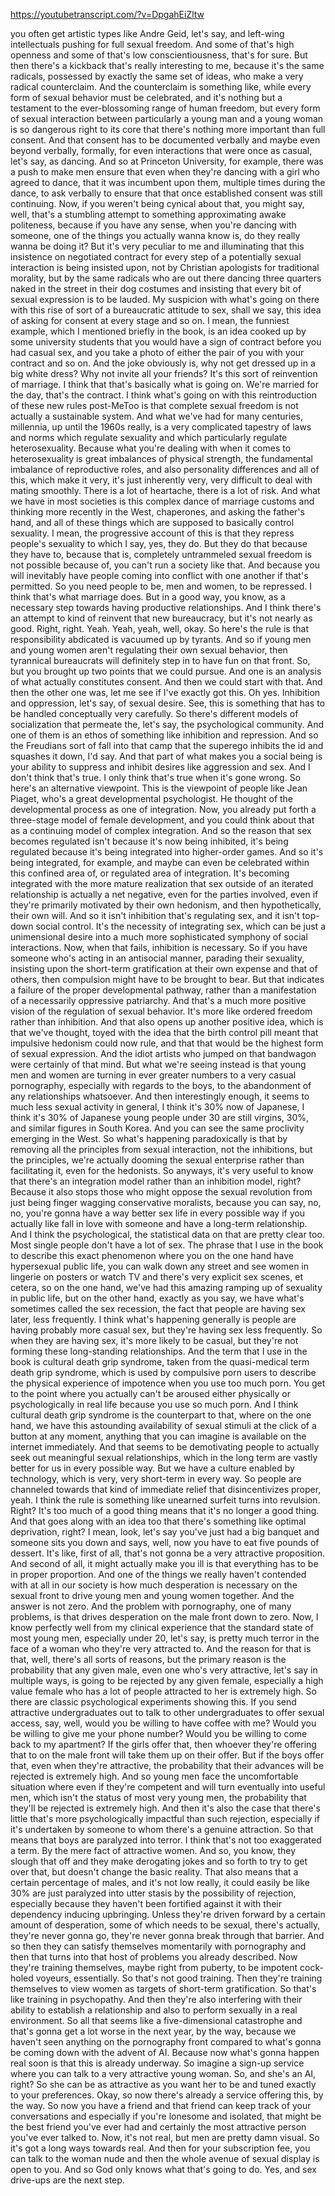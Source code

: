 https://youtubetranscript.com/?v=DpgahEiZltw

 you often get artistic types like Andre Geid, let's say, and left-wing intellectuals pushing for full sexual freedom. And some of that's high openness and some of that's low conscientiousness, that's for sure. But then there's a kickback that's really interesting to me, because it's the same radicals, possessed by exactly the same set of ideas, who make a very radical counterclaim. And the counterclaim is something like, while every form of sexual behavior must be celebrated, and it's nothing but a testament to the ever-blossoming range of human freedom, but every form of sexual interaction between particularly a young man and a young woman is so dangerous right to its core that there's nothing more important than full consent. And that consent has to be documented verbally and maybe even beyond verbally, formally, for even interactions that were once as casual, let's say, as dancing. And so at Princeton University, for example, there was a push to make men ensure that even when they're dancing with a girl who agreed to dance, that it was incumbent upon them, multiple times during the dance, to ask verbally to ensure that that once established consent was still continuing. Now, if you weren't being cynical about that, you might say, well, that's a stumbling attempt to something approximating awake politeness, because if you have any sense, when you're dancing with someone, one of the things you actually wanna know is, do they really wanna be doing it? But it's very peculiar to me and illuminating that this insistence on negotiated contract for every step of a potentially sexual interaction is being insisted upon, not by Christian apologists for traditional morality, but by the same radicals who are out there dancing three quarters naked in the street in their dog costumes and insisting that every bit of sexual expression is to be lauded. My suspicion with what's going on there with this rise of sort of a bureaucratic attitude to sex, shall we say, this idea of asking for consent at every stage and so on. I mean, the funniest example, which I mentioned briefly in the book, is an idea cooked up by some university students that you would have a sign of contract before you had casual sex, and you take a photo of either the pair of you with your contract and so on. And the joke obviously is, why not get dressed up in a big white dress? Why not invite all your friends? It's this sort of reinvention of marriage. I think that that's basically what is going on. We're married for the day, that's the contract. I think what's going on with this reintroduction of these new rules post-MeToo is that complete sexual freedom is not actually a sustainable system. And what we've had for many centuries, millennia, up until the 1960s really, is a very complicated tapestry of laws and norms which regulate sexuality and which particularly regulate heterosexuality. Because what you're dealing with when it comes to heterosexuality is great imbalances of physical strength, the fundamental imbalance of reproductive roles, and also personality differences and all of this, which make it very, it's just inherently very, very difficult to deal with mating smoothly. There is a lot of heartache, there is a lot of risk. And what we have in most societies is this complex dance of marriage customs and thinking more recently in the West, chaperones, and asking the father's hand, and all of these things which are supposed to basically control sexuality. I mean, the progressive account of this is that they repress people's sexuality to which I say, yes, they do. But they do that because they have to, because that is, completely untrammeled sexual freedom is not possible because of, you can't run a society like that. And because you will inevitably have people coming into conflict with one another if that's permitted. So you need people to be, men and women, to be repressed. I think that's what marriage does. But in a good way, you know, as a necessary step towards having productive relationships. And I think there's an attempt to kind of reinvent that new bureaucracy, but it's not nearly as good. Right, right. Yeah. Yeah, yeah, well, okay. So here's the rule is that responsibility abdicated is vacuumed up by tyrants. And so if young men and young women aren't regulating their own sexual behavior, then tyrannical bureaucrats will definitely step in to have fun on that front. So, but you brought up two points that we could pursue. And one is an analysis of what actually constitutes consent. And then we could start with that. And then the other one was, let me see if I've exactly got this. Oh yes. Inhibition and oppression, let's say, of sexual desire. See, this is something that has to be handled conceptually very carefully. So there's different models of socialization that permeate the, let's say, the psychological community. And one of them is an ethos of something like inhibition and repression. And so the Freudians sort of fall into that camp that the superego inhibits the id and squashes it down, I'd say. And that part of what makes you a social being is your ability to suppress and inhibit desires like aggression and sex. And I don't think that's true. I only think that's true when it's gone wrong. So here's an alternative viewpoint. This is the viewpoint of people like Jean Piaget, who's a great developmental psychologist. He thought of the developmental process as one of integration. Now, you already put forth a three-stage model of female development, and you could think about that as a continuing model of complex integration. And so the reason that sex becomes regulated isn't because it's now being inhibited, it's being regulated because it's being integrated into higher-order games. And so it's being integrated, for example, and maybe can even be celebrated within this confined area of, or regulated area of integration. It's becoming integrated with the more mature realization that sex outside of an iterated relationship is actually a net negative, even for the parties involved, even if they're primarily motivated by their own hedonism, and then hypothetically, their own will. And so it isn't inhibition that's regulating sex, and it isn't top-down social control. It's the necessity of integrating sex, which can be just a unimensional desire into a much more sophisticated symphony of social interactions. Now, when that fails, inhibition is necessary. So if you have someone who's acting in an antisocial manner, parading their sexuality, insisting upon the short-term gratification at their own expense and that of others, then compulsion might have to be brought to bear. But that indicates a failure of the proper developmental pathway, rather than a manifestation of a necessarily oppressive patriarchy. And that's a much more positive vision of the regulation of sexual behavior. It's more like ordered freedom rather than inhibition. And that also opens up another positive idea, which is that we've thought, toyed with the idea that the birth control pill meant that impulsive hedonism could now rule, and that that would be the highest form of sexual expression. And the idiot artists who jumped on that bandwagon were certainly of that mind. But what we're seeing instead is that young men and women are turning in ever greater numbers to a very casual pornography, especially with regards to the boys, to the abandonment of any relationships whatsoever. And then interestingly enough, it seems to much less sexual activity in general, I think it's 30% now of Japanese, I think it's 30% of Japanese young people under 30 are still virgins, 30%, and similar figures in South Korea. And you can see the same proclivity emerging in the West. So what's happening paradoxically is that by removing all the principles from sexual interaction, not the inhibitions, but the principles, we're actually dooming the sexual enterprise rather than facilitating it, even for the hedonists. So anyways, it's very useful to know that there's an integration model rather than an inhibition model, right? Because it also stops those who might oppose the sexual revolution from just being finger wagging conservative moralists, because you can say, no, no, you're gonna have a way better sex life in every possible way if you actually like fall in love with someone and have a long-term relationship. And I think the psychological, the statistical data on that are pretty clear too. Most single people don't have a lot of sex. The phrase that I use in the book to describe this exact phenomenon where you on the one hand have hypersexual public life, you can walk down any street and see women in lingerie on posters or watch TV and there's very explicit sex scenes, et cetera, so on the one hand, we've had this amazing ramping up of sexuality in public life, but on the other hand, exactly as you say, we have what's sometimes called the sex recession, the fact that people are having sex later, less frequently. I think what's happening generally is people are having probably more casual sex, but they're having sex less frequently. So when they are having sex, it's more likely to be casual, but they're not forming these long-standing relationships. And the term that I use in the book is cultural death grip syndrome, taken from the quasi-medical term death grip syndrome, which is used by compulsive porn users to describe the physical experience of impotence when you use too much porn. You get to the point where you actually can't be aroused either physically or psychologically in real life because you use so much porn. And I think cultural death grip syndrome is the counterpart to that, where on the one hand, we have this astounding availability of sexual stimuli at the click of a button at any moment, anything that you can imagine is available on the internet immediately. And that seems to be demotivating people to actually seek out meaningful sexual relationships, which in the long term are vastly better for us in every possible way. But we have a culture enabled by technology, which is very, very short-term in every way. So people are channeled towards that kind of immediate relief that disincentivizes proper, yeah. I think the rule is something like unearned surfeit turns into revulsion. Right? It's too much of a good thing means that it's no longer a good thing. And that goes along with an idea too that there's something like optimal deprivation, right? I mean, look, let's say you've just had a big banquet and someone sits you down and says, well, now you have to eat five pounds of dessert. It's like, first of all, that's not gonna be a very attractive proposition. And second of all, it might actually make you ill is that everything has to be in proper proportion. And one of the things we really haven't contended with at all in our society is how much desperation is necessary on the sexual front to drive young men and young women together. And the answer is not zero. And the problem with pornography, one of many problems, is that drives desperation on the male front down to zero. Now, I know perfectly well from my clinical experience that the standard state of most young men, especially under 20, let's say, is pretty much terror in the face of a woman who they're very attracted to. And the reason for that is that, well, there's all sorts of reasons, but the primary reason is the probability that any given male, even one who's very attractive, let's say in multiple ways, is going to be rejected by any given female, especially a high value female who has a lot of people attracted to her is extremely high. So there are classic psychological experiments showing this. If you send attractive undergraduates out to talk to other undergraduates to offer sexual access, say, well, would you be willing to have coffee with me? Would you be willing to give me your phone number? Would you be willing to come back to my apartment? If the girls offer that, then whoever they're offering that to on the male front will take them up on their offer. But if the boys offer that, even when they're attractive, the probability that their advances will be rejected is extremely high. And so young men face the uncomfortable situation where even if they're competent and will turn eventually into useful men, which isn't the status of most very young men, the probability that they'll be rejected is extremely high. And then it's also the case that there's little that's more psychologically impactful than such rejection, especially if it's undertaken by someone to whom there's a genuine attraction. So that means that boys are paralyzed into terror. I think that's not too exaggerated a term. By the mere fact of attractive women. And so, you know, they slough that off and they make derogating jokes and so forth to try to get over that, but doesn't change the basic reality. That also means that a certain percentage of males, and it's not low really, it could easily be like 30% are just paralyzed into utter stasis by the possibility of rejection, especially because they haven't been fortified against it with their dependency inducing upbringing. Unless they're driven forward by a certain amount of desperation, some of which needs to be sexual, there's actually, they're never gonna go, they're never gonna break through that barrier. And so then they can satisfy themselves momentarily with pornography and then that turns into that host of problems you already described. Now they're training themselves, maybe right from puberty, to be impotent cock-holed voyeurs, essentially. So that's not good training. Then they're training themselves to view women as targets of short-term gratification. So that's like training in psychopathy. And then they're also interfering with their ability to establish a relationship and also to perform sexually in a real environment. So all that seems like a five-dimensional catastrophe and that's gonna get a lot worse in the next year, by the way, because we haven't seen anything on the pornography front compared to what's gonna be coming down with the advent of AI. Because now what's gonna happen real soon is that this is already underway. So imagine a sign-up service where you can talk to a very attractive young woman. So, and she's an AI, right? So she can be as attractive as you want her to be and tuned exactly to your preferences. Okay, so now there's already a service offering this, by the way. So now you have a friend and that friend can keep track of your conversations and especially if you're lonesome and isolated, that might be the best friend you've ever had and certainly the most attractive person you've ever talked to. Now, it's not real, but men are pretty damn visual. So it's got a long ways towards real. And then for your subscription fee, you can talk to the woman nude and then the whole avenue of sexual display is open to you. And so God only knows what that's going to do. Yes, and sex drive-ups are the next step.